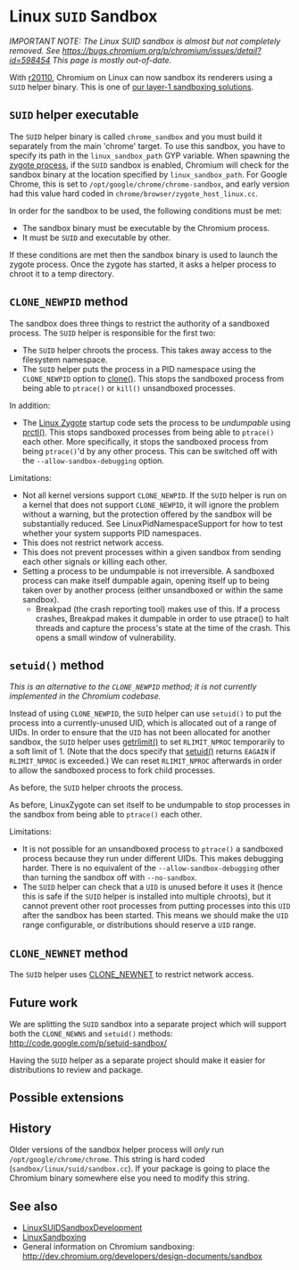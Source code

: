# Linux `SUID` Sandbox

*IMPORTANT NOTE: The Linux SUID sandbox is almost but not completely removed.
See https://bugs.chromium.org/p/chromium/issues/detail?id=598454
This page is mostly out-of-date.*

With [r20110](https://crrev.com/20110), Chromium on Linux can now sandbox its
renderers using a `SUID` helper binary. This is one of
[our layer-1 sandboxing solutions](linux_sandboxing.md).

## `SUID` helper executable

The `SUID` helper binary is called `chrome_sandbox` and you must build it
separately from the main 'chrome' target. To use this sandbox, you have to
specify its path in the `linux_sandbox_path` GYP variable. When spawning the
[zygote process](linux_zygote.md), if the `SUID` sandbox is enabled, Chromium
will check for the sandbox binary at the location specified by
`linux_sandbox_path`. For Google Chrome, this is set to
`/opt/google/chrome/chrome-sandbox`, and early version had this value hard coded
in `chrome/browser/zygote_host_linux.cc`.


In order for the sandbox to be used, the following conditions must be met:

*   The sandbox binary must be executable by the Chromium process.
*   It must be `SUID` and executable by other.

If these conditions are met then the sandbox binary is used to launch the zygote
process. Once the zygote has started, it asks a helper process to chroot it to a
temp directory.

## `CLONE_NEWPID` method

The sandbox does three things to restrict the authority of a sandboxed process.
The `SUID` helper is responsible for the first two:

*   The `SUID` helper chroots the process. This takes away access to the
    filesystem namespace.
*   The `SUID` helper puts the process in a PID namespace using the
    `CLONE_NEWPID` option to
    [clone()](http://www.kernel.org/doc/man-pages/online/pages/man2/clone.2.html).
    This stops the sandboxed process from being able to `ptrace()` or `kill()`
    unsandboxed processes.

In addition:

*   The [Linux Zygote](linux_zygote.md) startup code sets the process to be
    _undumpable_ using
    [prctl()](http://www.kernel.org/doc/man-pages/online/pages/man2/prctl.2.html).
    This stops sandboxed processes from being able to `ptrace()` each other.
    More specifically, it stops the sandboxed process from being `ptrace()`'d by
    any other process. This can be switched off with the
    `--allow-sandbox-debugging` option.

Limitations:

*   Not all kernel versions support `CLONE_NEWPID`. If the `SUID` helper is run
    on a kernel that does not support `CLONE_NEWPID`, it will ignore the problem
    without a warning, but the protection offered by the sandbox will be
    substantially reduced. See LinuxPidNamespaceSupport for how to test whether
    your system supports PID namespaces.
*   This does not restrict network access.
*   This does not prevent processes within a given sandbox from sending each
    other signals or killing each other.
*   Setting a process to be undumpable is not irreversible. A sandboxed process
    can make itself dumpable again, opening itself up to being taken over by
    another process (either unsandboxed or within the same sandbox).
    *   Breakpad (the crash reporting tool) makes use of this. If a process
        crashes, Breakpad makes it dumpable in order to use ptrace() to halt
        threads and capture the process's state at the time of the crash. This
        opens a small window of vulnerability.

## `setuid()` method

_This is an alternative to the `CLONE_NEWPID` method; it is not currently
implemented in the Chromium codebase._

Instead of using `CLONE_NEWPID`, the `SUID` helper can use `setuid()` to put the
process into a currently-unused UID, which is allocated out of a range of UIDs.
In order to ensure that the `UID` has not been allocated for another sandbox,
the `SUID` helper uses
[getrlimit()](http://www.kernel.org/doc/man-pages/online/pages/man2/getrlimit.2.html)
to set `RLIMIT_NPROC` temporarily to a soft limit of 1. (Note that the docs
specify that [setuid()](http://www.kernel.org/doc/man-pages/online/pages/man2/setuid.2.html)
returns `EAGAIN` if `RLIMIT_NPROC` is exceeded.)  We can reset `RLIMIT_NPROC`
afterwards in order to allow the sandboxed process to fork child processes.

As before, the `SUID` helper chroots the process.

As before, LinuxZygote can set itself to be undumpable to stop processes in the
sandbox from being able to `ptrace()` each other.

Limitations:

*   It is not possible for an unsandboxed process to `ptrace()` a sandboxed
    process because they run under different UIDs. This makes debugging harder.
    There is no equivalent of the `--allow-sandbox-debugging` other than turning
    the sandbox off with `--no-sandbox`.
*   The `SUID` helper can check that a `UID` is unused before it uses it (hence
    this is safe if the `SUID` helper is installed into multiple chroots), but
    it cannot prevent other root processes from putting processes into this
    `UID` after the sandbox has been started. This means we should make the
    `UID` range configurable, or distributions should reserve a `UID` range.

## `CLONE_NEWNET` method

The `SUID` helper uses
[CLONE_NEWNET](http://www.kernel.org/doc/man-pages/online/pages/man2/clone.2.html)
to restrict network access.

## Future work

We are splitting the `SUID` sandbox into a separate project which will support
both the `CLONE_NEWNS` and `setuid()` methods:
http://code.google.com/p/setuid-sandbox/

Having the `SUID` helper as a separate project should make it easier for
distributions to review and package.

## Possible extensions

## History

Older versions of the sandbox helper process will _only_ run
`/opt/google/chrome/chrome`. This string is hard coded
(`sandbox/linux/suid/sandbox.cc`). If your package is going to place the
Chromium binary somewhere else you need to modify this string.

## See also

*   [LinuxSUIDSandboxDevelopment](linux_suid_sandbox_development.md)
*   [LinuxSandboxing](linux_sandboxing.md)
*   General information on Chromium sandboxing:
    http://dev.chromium.org/developers/design-documents/sandbox
